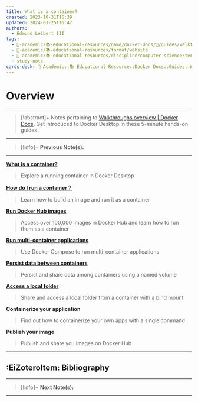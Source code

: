 ```yaml
---
title: What is a container?
created: 2023-10-31T16:39
updated: 2024-01-25T16:47
authors:
  - Edmund Leibert III
tags:
  - 🔴-academic/📚-educational-resources/name/docker-docs/🔖/guides/walkthroughs/overview
  - 🔴-academic/📚-educational-resources/format/website
  - 🔴-academic/📚-educational-resources/discipline/computer-science/technology/docker
  - study-note
cards-deck: 🔴 Academic::📚 Educational Resource::Docker Docs::Guides::Walkthroughs::Overview
---
```


# Overview

---

> [!abstract]+ 
> Notes pertaining to [Walkthroughs overview | Docker Docs](https://docs.docker.com/guides/walkthroughs/). Get introduced to Docker Desktop in these 5-minute hands-on guides.

---

> [!info]+ 
> **Previous Note(s):**
> 

---

**[What is a container?](the-vault/src/🔴%20Academic/📚%20Educational%20Resource/Docker%20Docs/Guides/Walkthroughs/What%20is%20a%20container？.md)**

> Explore a running container in Docker Desktop

**[How do I run a container？](the-vault/src/🔴%20Academic/📚%20Educational%20Resource/Docker%20Docs/Guides/Walkthroughs/How%20do%20I%20run%20a%20container？.md)**

> Learn how to build an image and run it as a container

**[Run Docker Hub images](the-vault/src/🔴%20Academic/📚%20Educational%20Resource/Docker%20Docs/Guides/Walkthroughs/Run%20Docker%20Hub%20images.md)**

> Access over 100,000 images in Docker Hub and learn how to run them as a container

**[Run multi-container applications](the-vault/src/🔴%20Academic/📚%20Educational%20Resource/Docker%20Docs/Guides/Walkthroughs/Run%20multi-container%20applications.md)**

> Use Docker Compose to run multi-container applications

**[Persist data between containers](the-vault/src/🔴%20Academic/📚%20Educational%20Resource/Docker%20Docs/Guides/Walkthroughs/Persist%20data%20between%20containers.md)**

> Persist and share data among containers using a named volume

**[Access a local folder](the-vault/src/🔴%20Academic/📚%20Educational%20Resource/Docker%20Docs/Guides/Walkthroughs/Access%20a%20local%20folder.md)**

> Share and access a local folder from a container with a bind mount

**Containerize your application**

> Find out how to containerize your own apps with a single command

**Publish your image**

> Publish and share you images on Docker Hub

---

## :EiZoteroItem: Bibliography

---

> [!info]+
> **Next Note(s):**

---
